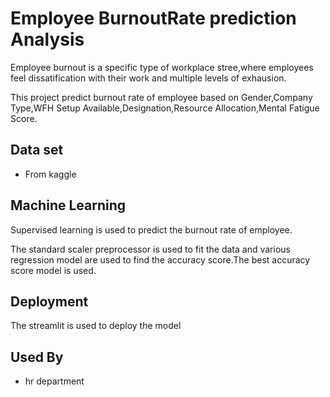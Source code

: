 # Employee BurnoutRate prediction Analysis
  Employee burnout is a specific type of workplace stree,where employees feel dissatification with their work and multiple levels of exhausion.

  This project predict burnout rate of employee based on Gender,Company Type,WFH Setup Available,Designation,Resource Allocation,Mental Fatigue Score.
  

## Data set
- From kaggle
## Machine Learning
  Supervised learning is used to predict the burnout rate of employee.

   The standard scaler preprocessor is used to fit the data and various regression model are used to find the accuracy score.The best accuracy score model is used.
     
## Deployment
  The streamlit is used to deploy the model
## Used By
 - hr department
